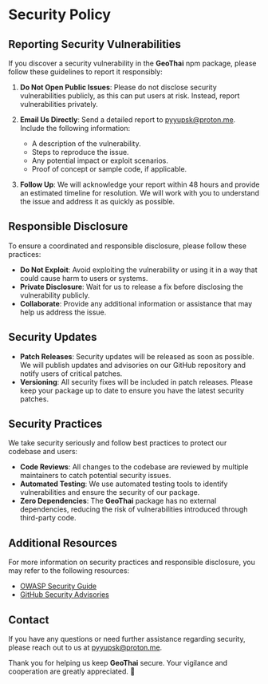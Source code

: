 # Security Policy

## Reporting Security Vulnerabilities

If you discover a security vulnerability in the **GeoThai** npm package, please follow these guidelines to report it responsibly:

1. **Do Not Open Public Issues**: Please do not disclose security vulnerabilities publicly, as this can put users at risk. Instead, report vulnerabilities privately.

2. **Email Us Directly**: Send a detailed report to [pyyupsk@proton.me](mailto:pyyupsk@proton.me). Include the following information:

    - A description of the vulnerability.
    - Steps to reproduce the issue.
    - Any potential impact or exploit scenarios.
    - Proof of concept or sample code, if applicable.

3. **Follow Up**: We will acknowledge your report within 48 hours and provide an estimated timeline for resolution. We will work with you to understand the issue and address it as quickly as possible.

## Responsible Disclosure

To ensure a coordinated and responsible disclosure, please follow these practices:

-   **Do Not Exploit**: Avoid exploiting the vulnerability or using it in a way that could cause harm to users or systems.
-   **Private Disclosure**: Wait for us to release a fix before disclosing the vulnerability publicly.
-   **Collaborate**: Provide any additional information or assistance that may help us address the issue.

## Security Updates

-   **Patch Releases**: Security updates will be released as soon as possible. We will publish updates and advisories on our GitHub repository and notify users of critical patches.
-   **Versioning**: All security fixes will be included in patch releases. Please keep your package up to date to ensure you have the latest security patches.

## Security Practices

We take security seriously and follow best practices to protect our codebase and users:

-   **Code Reviews**: All changes to the codebase are reviewed by multiple maintainers to catch potential security issues.
-   **Automated Testing**: We use automated testing tools to identify vulnerabilities and ensure the security of our package.
-   **Zero Dependencies**: The **GeoThai** package has no external dependencies, reducing the risk of vulnerabilities introduced through third-party code.

## Additional Resources

For more information on security practices and responsible disclosure, you may refer to the following resources:

-   [OWASP Security Guide](https://owasp.org/www-project-top-ten/)
-   [GitHub Security Advisories](https://docs.github.com/en/code-security/security-advisories/working-with-repository-security-advisories/about-repository-security-advisories)

## Contact

If you have any questions or need further assistance regarding security, please reach out to us at [pyyupsk@proton.me](mailto:pyyupsk@proton.me).

Thank you for helping us keep **GeoThai** secure. Your vigilance and cooperation are greatly appreciated. 🙏
